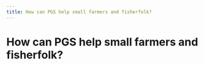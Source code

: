 ```yaml
---
title: How can PGS help small farmers and fisherfolk?
---
```


# How can PGS help small farmers and fisherfolk?
